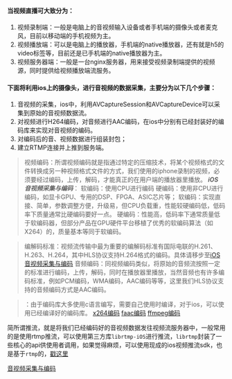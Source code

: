

#### 当视频直播可大致分为：
1.  视频录制端：一般是电脑上的音视频输入设备或者手机端的摄像头或者麦克风，目前以移动端的手机视频为主。
2.  视频播放端：可以是电脑上的播放器，手机端的native播放器，还有就是h5的video标签等，目前还是已手机端的native播放器为主。
3.  视频服务器端：一般是一台nginx服务器，用来接受视频录制端提供的视频源，同时提供给视频播放端流服务。

#### 下面将利用ios上的摄像头，进行音视频的数据采集，主要分为以下几个步骤：

1. 音视频的采集，ios中，利用AVCaptureSession和AVCaptureDevice可以采集到原始的音视频数据流。
2. 对视频进行H264编码，对音频进行AAC编码，在ios中分别有已经封装好的编码库来实现对音视频的编码。
3. 对编码后的音、视频数据进行组装封包；
4. 建立RTMP连接并上推到服务端。


>视频编码：所谓视频编码就是指通过特定的压缩技术，将某个视频格式的文件转换成另一种视频格式文件的方式，我们使用的iphone录制的视频，必须要经过编码，上传，解码，才能真正的在用户端的播放器里播放。
***iOS 音视频采集与编码***：
软编码：使用CPU进行编码 硬编码：使用非CPU进行编码，如显卡GPU、专用的DSP、FPGA、ASIC芯片等；
软编码：实现直接、简单，参数调整方便，升级易，但CPU负载重，性能较硬编码低，低码率下质量通常比硬编码要好一点。 
硬编码：性能高，低码率下通常质量低于软编码器，但部分产品在GPU硬件平台移植了优秀的软编码算法（如X264）的，质量基本等同于软编码。

>编解码标准：视频流传输中最为重要的编解码标准有国际电联的H.261、H.263、H.264，其中HLS协议支持H.264格式的编码。具体请移步至[iOS 音视频采集与编码](https://www.jianshu.com/p/11bb9f2a9233)
>音频编码：同视频编码类似，将原始的音频流按照一定的标准进行编码，上传，解码，同时在播放器里播放，当然音频也有许多编码标准，例如PCM编码，WMA编码，AAC编码等等，这里我们HLS协议支持的音频编码方式是AAC编码。

>：由于编码库大多使用c语言编写，需要自己使用时编译，对于ios，可以使用已经编译好的编码库。
>[x264编码](https://github.com/kewlbear/x264-ios)
>[faac编码](https://github.com/fflydev/faac-ios-build)
>[ffmpeg编码](https://github.com/kewlbear/FFmpeg-iOS-build-script)


简所谓推流，就是将我们已经编码好的音视频数据发往视频流服务器中，一般常用的是使用rtmp推流，可以使用第三方库`librtmp-iOS`进行推流，`librtmp`封装了一些核心的api供使用者调用，如果觉得麻烦，可以使用现成的ios视频推流sdk，也是基于`rtmp`的，[戳这里](https://github.com/runner365/LiveVideoCoreSDK)


[音视频采集与编码](https://github.com/PlatoJobs/PJAVedio_Editing/blob/master/PJAVedio_Gather/2301467-fbf45e58e543727c.png)






